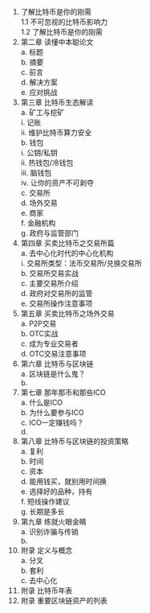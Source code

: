 1. 了解比特币是你的刚需  
    1.1 不可忽视的比特币影响力  
    1.2 了解比特币是你的刚需
  2. 第二章 读懂中本聪论文  
      a. 标题  
      b. 摘要  
      c. 前言  
      d. 解决方案  
      e. 应对挑战  
  3. 第三章 比特币生态解读  
      a. 矿工与挖矿  
          i. 记账  
          ii. 维护比特币算力安全  
      b. 钱包  
          i. 公钥/私钥  
          ii. 热钱包/冷钱包  
          iii. 脑钱包  
          iv. 让你的资产不可剥夺  
      c. 交易所  
      d. 场外交易  
      e. 商家  
      f. 金融机构  
      g. 政府与监管部门  
  4. 第四章 买卖比特币之交易所篇  
      a. 去中心化时代的中心化机构  
          i. 交易所类型：法币交易所/兑换交易所  
      b. 交易所交易实战  
      c. 主要交易所介绍  
      d. 政府对交易所的监管  
      e. 交易所操作注意事项  
  5. 第五章 买卖比特币之场外交易  
      a. P2P交易  
      b. OTC实战  
      c. 成为专业交易者  
      d. OTC交易注意事项  
  6. 第六章 比特币与区块链  
      a. 区块链是什么鬼？  
      b.   
  7. 第七章 那年那币和那些ICO  
      a. 什么是ICO  
      b. 为什么要参与ICO  
      c. ICO一定赚钱吗？  
      d.   
  8. 第八章 比特币与区块链的投资策略  
      a. 复利  
      b. 时间  
      c. 资本  
      d. 能用钱买，就别用时间换  
      e. 选择好的品种，持有  
      f. 短线操作建议  
      g. 长期是多长  
  9. 第九章 练就火眼金睛  
      a. 识别诈骗与传销  
      b.   
  10. 附录 定义与概念  
      a. 分叉  
      b. 套利  
      c. 去中心化  
  11. 附录 比特币年表  
  12. 附录 重要区块链资产的列表